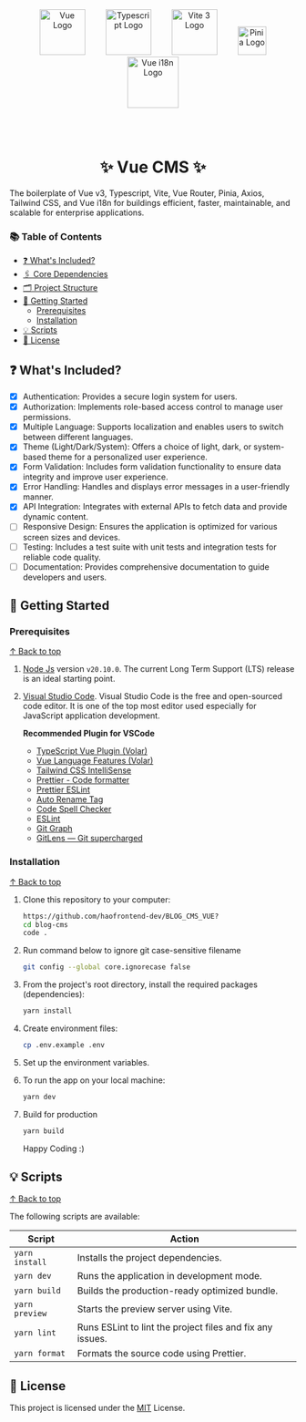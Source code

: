 <div align="center">
<a href="https://vuejs.org/" target="blank" style="margin: 0 1rem;"><img src="https://router.vuejs.org/logo.svg" width="80" alt="Vue Logo" /></a>
<a href="https://www.typescriptlang.org/" target="blank" style="margin: 0 1rem;"><img src="https://upload.wikimedia.org/wikipedia/commons/thumb/4/4c/Typescript_logo_2020.svg/1024px-Typescript_logo_2020.svg.png?20210506173343" width="80" alt="Typescript Logo" /></a>
<a href="https://vitejs.dev/" target="blank" style="margin: 0 1rem;"><img src="https://vitejs.dev/logo.svg" width="80" alt="Vite 3 Logo" /></a>
<a href="https://pinia.vuejs.org/" target="blank" style="margin: 0 1rem;"><img src="https://pinia.vuejs.org/logo.svg" width="50" alt="Pinia Logo" /></a>
<a href="https://vue-i18n.intlify.dev/" target="blank" style="margin: 0 1rem;"><img src="https://vue-i18n.intlify.dev/vue-i18n-logo.svg" width="90" alt="Vue i18n Logo" /></a>

<br><br>

<h1>✨ Vue CMS ✨</h1>
</div>

The boilerplate of Vue v3, Typescript, Vite, Vue Router, Pinia, Axios, Tailwind CSS, and Vue i18n for buildings efficient, faster, maintainable, and scalable for enterprise applications.

### 📚 Table of Contents

-   [❓ What's Included?](#-whats-included)
-   [🖇️ Core Dependencies](#️-core-dependencies)
-   [🗂️ Project Structure](#️-project-structure)
-   [🚀 Getting Started](#-getting-started)
    -   [Prerequisites](#prerequisites)
    -   [Installation](#installation)
-   [💡 Scripts](#-scripts)
-   [📝 License](#-license)

## ❓ What's Included?

-   [x] Authentication: Provides a secure login system for users.
-   [x] Authorization: Implements role-based access control to manage user permissions.
-   [x] Multiple Language: Supports localization and enables users to switch between different languages.
-   [x] Theme (Light/Dark/System): Offers a choice of light, dark, or system-based theme for a personalized user experience.
-   [x] Form Validation: Includes form validation functionality to ensure data integrity and improve user experience.
-   [x] Error Handling: Handles and displays error messages in a user-friendly manner.
-   [x] API Integration: Integrates with external APIs to fetch data and provide dynamic content.
-   [ ] Responsive Design: Ensures the application is optimized for various screen sizes and devices.
-   [ ] Testing: Includes a test suite with unit tests and integration tests for reliable code quality.
-   [ ] Documentation: Provides comprehensive documentation to guide developers and users.

## 🚀 Getting Started

### Prerequisites

[&#8593; Back to top](#-table-of-contents)

1. [Node Js](https://nodejs.org/en/) version `v20.10.0`. The current Long Term Support (LTS) release is an ideal starting point.
2. [Visual Studio Code](https://code.visualstudio.com/download). Visual Studio Code is the free and open-sourced code editor. It is one of the top most editor used especially for JavaScript application development.

    **Recommended Plugin for VSCode**

    - [TypeScript Vue Plugin (Volar)](https://marketplace.visualstudio.com/items?itemName=Vue.vscode-typescript-vue-plugin)
    - [Vue Language Features (Volar)](https://marketplace.visualstudio.com/items?itemName=Vue.volar)
    - [Tailwind CSS IntelliSense](https://marketplace.visualstudio.com/items?itemName=bradlc.vscode-tailwindcss)
    - [Prettier - Code formatter](https://marketplace.visualstudio.com/items?itemName=esbenp.prettier-vscode)
    - [Prettier ESLint](https://marketplace.visualstudio.com/items?itemName=rvest.vs-code-prettier-eslint)
    - [Auto Rename Tag](https://marketplace.visualstudio.com/items?itemName=formulahendry.auto-rename-tag)
    - [Code Spell Checker](https://marketplace.visualstudio.com/items?itemName=streetsidesoftware.code-spell-checker)
    - [ESLint](https://marketplace.visualstudio.com/items?itemName=dbaeumer.vscode-eslint)
    - [Git Graph](https://marketplace.visualstudio.com/items?itemName=mhutchie.git-graph)
    - [GitLens — Git supercharged](https://marketplace.visualstudio.com/items?itemName=eamodio.gitlens)

### Installation

[&#8593; Back to top](#-table-of-contents)

1.  Clone this repository to your computer:

    ```sh
    https://github.com/haofrontend-dev/BLOG_CMS_VUE?
    cd blog-cms
    code .
    ```

2.  Run command below to ignore git case-sensitive filename

    ```sh
    git config --global core.ignorecase false
    ```

3.  From the project's root directory, install the required packages (dependencies):

    ```sh
    yarn install
    ```

4.  Create environment files:

    ```sh
    cp .env.example .env
    ```

5.  Set up the environment variables.

6.  To run the app on your local machine:

    ```sh
    yarn dev
    ```

7.  Build for production

    ```sh
    yarn build
    ```

    Happy Coding :)

## 💡 Scripts

[&#8593; Back to top](#-table-of-contents)

The following scripts are available:

| Script         | Action                                                    |
| -------------- | --------------------------------------------------------- |
| `yarn install` | Installs the project dependencies.                        |
| `yarn dev`     | Runs the application in development mode.                 |
| `yarn build`   | Builds the production-ready optimized bundle.             |
| `yarn preview` | Starts the preview server using Vite.                     |
| `yarn lint`    | Runs ESLint to lint the project files and fix any issues. |
| `yarn format`  | Formats the source code using Prettier.                   |

## 📝 License

This project is licensed under the [MIT](./LICENSE) License.
